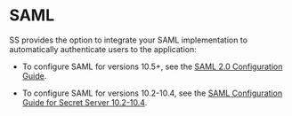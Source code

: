 [title]: # (SAML)
[tags]: # (SAML)
[priority]: # (20)

# SAML

SS provides the option to integrate your SAML implementation to automatically authenticate users to the application:

- To configure SAML for versions 10.5+, see the [SAML 2.0 Configuration Guide](https://thycotic.force.com/support/s/article/SS-SAML-Config-Guide).

- To configure SAML for versions 10.2-10.4, see the [SAML Configuration Guide for Secret Server 10.2-10.4](https://updates.thycotic.net/secretserver/documents/SS_SAMLConfiguration.pdf).
